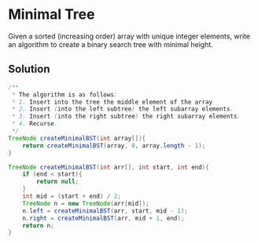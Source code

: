 # Minimal Tree

Given a sorted (increasing order) array with unique integer elements, write an algorithm to create a binary search tree with minimal height.

## Solution

```java
/**
 * The algorithm is as follows:
 * 1. Insert into the tree the middle element of the array
 * 2. Insert (into the left subtree) the left subarray elements.
 * 3. Insert (into the right subtree) the right subarray elements.
 * 4. Recurse.
 */
TreeNode createMinimalBST(int array[]){
    return createMinimalBST(array, 0, array.length - 1);
}

TreeNode createMinimalBST(int arr[], int start, int end){
    if (end < start){
        return null;
    }
    int mid = (start + end) / 2;
    TreeNode n = new TreeNode(arr[mid]);
    n.left = createMinimalBST(arr, start, mid - 1);
    n.right = createMinimalBST(arr, mid + 1, end);
    return n;
}
```